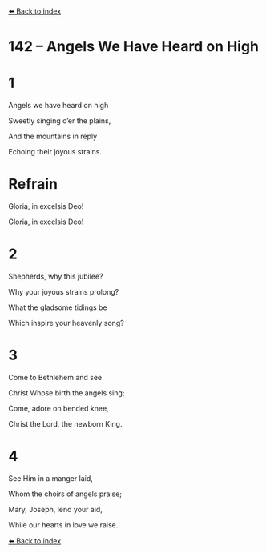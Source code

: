 [⬅️ Back to index](../README.md)

# 142 – Angels We Have Heard on High





# 1

Angels we have heard on high

Sweetly singing o’er the plains,

And the mountains in reply

Echoing their joyous strains.



# Refrain

Gloria, in excelsis Deo!

Gloria, in excelsis Deo!



# 2

Shepherds, why this jubilee?

Why your joyous strains prolong?

What the gladsome tidings be

Which inspire your heavenly song?



# 3

Come to Bethlehem and see

Christ Whose birth the angels sing;

Come, adore on bended knee,

Christ the Lord, the newborn King.



# 4

See Him in a manger laid,

Whom the choirs of angels praise;

Mary, Joseph, lend your aid,

While our hearts in love we raise.

[⬅️ Back to index](../README.md)
